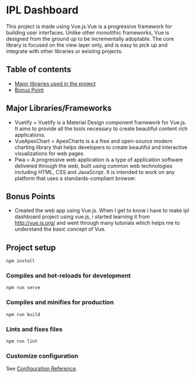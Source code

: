 # IPL Dashboard
This project is made using Vue.js.Vue is a progressive framework for building user interfaces. Unlike other monolithic frameworks, Vue is designed from the ground up to be incrementally adoptable. The core library is focused on the view layer only, and is easy to pick up and integrate with other libraries or existing projects.

## Table of contents
* [Major libraries  used in the project](#libraries)
* [Bonus Point](#Bonus-point)

## Major Libraries/Frameworks 
* Vuetify = Vuetify is a Material Design component framework for Vue.js. It aims to provide all the tools necessary to create beautiful content rich applications.
* VueApexChart = ApexCharts is a a free and open-source modern charting library that helps developers to create beautiful and interactive visualizations for web pages
* Pwa = A progressive web application is a type of application software delivered through the web, built using common web technologies including HTML, CSS and JavaScript. It is intended to work on any platform that uses a standards-compliant browser.

## Bonus Points
* Created the web app using Vue.js. When I get to know i have to make ipl dashboard project using vue.js, i started learning it from http://vue.js.org/ and went through many tutorials which helps me to understand the basic concept of Vue. 


## Project setup
```
npm install
```

### Compiles and hot-reloads for development
```
npm run serve
```

### Compiles and minifies for production
```
npm run build
```

### Lints and fixes files
```
npm run lint
```

### Customize configuration
See [Configuration Reference](https://cli.vuejs.org/config/).
